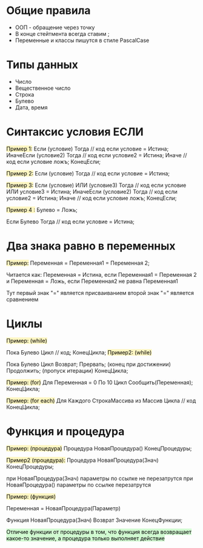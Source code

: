 # Общие правила
- ООП - обращение через точку
- В конце стейтмента всегда ставим ;
- Переменные и классы пишутся в стиле PascalCase

# Типы данных
- Число
- Вещественное число
- Строка
- Булево
- Дата, время
# Синтаксис условия ЕСЛИ

<mark style="background: #FFF3A3A6;">Пример 1:</mark> 
Если (условие) Тогда
  // код если условие = Истина; 
ИначеЕсли (условие2) Тогда
  // код если условие2 = Истина;
Иначе 
  // код если условие ложъ;
КонецЕсли;

<mark style="background: #FFF3A3A6;">Пример 2:</mark> 
Если (условие) Тогда
  // код если условие = Истина; 

<mark style="background: #FFF3A3A6;">Пример 3:</mark> 
Если (условие) ИЛИ (условие3) Тогда
  // код если условие ИЛИ условие3 = Истина; 
ИначеЕсли (условие2) Тогда
  // код если условие2 = Истина;
Иначе 
  // код если условие ложъ;
КонецЕсли;

<mark style="background: #FFF3A3A6;">Пример 4 :</mark> 
Булево = Ложь;

Если Булево Тогда
  // код если условие = Истина; 

# Два знака равно в переменных
<mark style="background: #FFF3A3A6;">Пример:</mark> 
Переменная = Переменная1 = Переменная 2;

Читается как: 
Переменная = Истина, если Переменная1 = Переменная 2
и Переменная = Ложь, если Переменная2 не равна Переменная1

Тут первый знак "=" является присваиванием
второй знак "=" является сравнением

# Циклы
<mark style="background: #FFF3A3A6;">Пример: (while)</mark> 

Пока Булево Цикл
  // код;
КонецЦикла;
<mark style="background: #FFF3A3A6;">Пример2: (while)</mark> 

Пока Булево Цикл
  Возврат;
  Прервать; (конец при достижении)
  Продолжить; (пропуск итерации)
КонецЦикла;

<mark style="background: #FFF3A3A6;">Пример: (for)</mark> 
Для Переменная = 0 По 10 Цикл
  Сообщить(Переменная);
КонецЦикла;

<mark style="background: #FFF3A3A6;">Пример: (for each)</mark> 
Для Каждого СтрокаМассива из Массив Цикла
  // код
КонецЦикла;

# Функция и процедура

<mark style="background: #FFF3A3A6;">Пример: (процедура)</mark> 
Процедура НоваяПроцедура()
КонецПроцедуры;

<mark style="background: #FFF3A3A6;">Пример2 (процедура):</mark> 
Процедура НоваяПроцедура(Знач)
КонецПроцедуры;


при НоваяПроцедура(Знач) параметры по ссылке не перезатрутся
при НоваяПроцедура() параметры по ссылке перезатрутся


<mark style="background: #FFF3A3A6;">Пример: (функция)</mark> 

Переменная = НоваяПроцедура(Параметр)

Функция НоваяПроцедура(Знач)
  Возврат Значение
КонецФункции;

<mark style="background: #BBFABBA6;">Отличие функции от процедуры в том, что функция всегда возвращает какое-то значение, а процедура только выполняет действие</mark> 